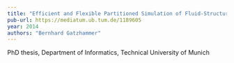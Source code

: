 ```yaml
---
title: "Efficient and Flexible Partitioned Simulation of Fluid-Structure Interactions"
pub-url: https://mediatum.ub.tum.de/1189605
year: 2014
authors: "Bernhard Gatzhammer"
---
```

PhD thesis, Department of Informatics, Technical University of Munich
